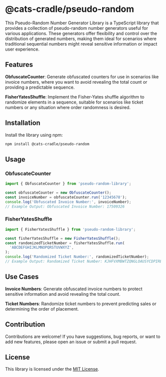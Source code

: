 # @cats-cradle/pseudo-random

This Pseudo-Random Number Generator Library is a TypeScript library that
provides a collection of pseudo-random number generators useful for various
applications. These generators offer flexibility and control over the
distribution of generated numbers, making them ideal for scenarios where
traditional sequential numbers might reveal sensitive information or impact user
experience.

## Features

**ObfuscateCounter**: Generate obfuscated counters for use in scenarios like
invoice numbers, where you want to avoid revealing the total count or providing
a predictable sequence.

**FisherYatesShuffle**: Implement the Fisher-Yates shuffle algorithm to
randomize elements in a sequence, suitable for scenarios like ticket numbers or
any situation where order randomness is desired.

## Installation

Install the library using npm:

```bash
npm install @cats-cradle/pseudo-random
```

## Usage

### ObfuscateCounter

```typescript
import { ObfuscateCounter } from 'pseudo-random-library';

const obfuscateCounter = new ObfuscateCounter();
const invoiceNumber = obfuscateCounter.run('12345678');
console.log('Obfuscated Invoice Number:', invoiceNumber);
// Example Output: Obfuscated Invoice Number: 17509326
```

### FisherYatesShuffle

```typescript
import { FisherYatesShuffle } from 'pseudo-random-library';

const fisherYatesShuffle = new FisherYatesShuffle();
const randomizedTicketNumber = fisherYatesShuffle.run(
  'ABCDEFGHIJKLMNOPQRSTUVWXYZ',
);
console.log('Randomized Ticket Number:', randomizedTicketNumber);
// Example Output: Randomized Ticket Number: KJHFVXMBWTZQNGLOAUSYCDPIRE
```

## Use Cases

**Invoice Numbers**: Generate obfuscated invoice numbers to protect sensitive
information and avoid revealing the total count.

**Ticket Numbers**: Randomize ticket numbers to prevent predicting sales or
determining the order of placement.

## Contribution

Contributions are welcome! If you have suggestions, bug reports, or want to add
new features, please open an issue or submit a pull request.

## License

This library is licensed under the [MIT License](./LICENSE).
